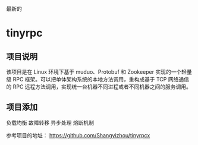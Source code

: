 最新的
# tinyrpc
## 项目说明

该项目是在 Linux 环境下基于 muduo、Protobuf 和 Zookeeper 实现的一个轻量级 RPC 框架。可以把单体架构系统的本地方法调用，重构成基于 TCP 网络通信的 RPC 远程方法调用，实现统一台机器不同进程或者不同机器之间的服务调用。

## 项目添加
负载均衡
故障转移
异步处理
熔断机制

参考项目的地址：
https://github.com/Shangyizhou/tinyrpcx


